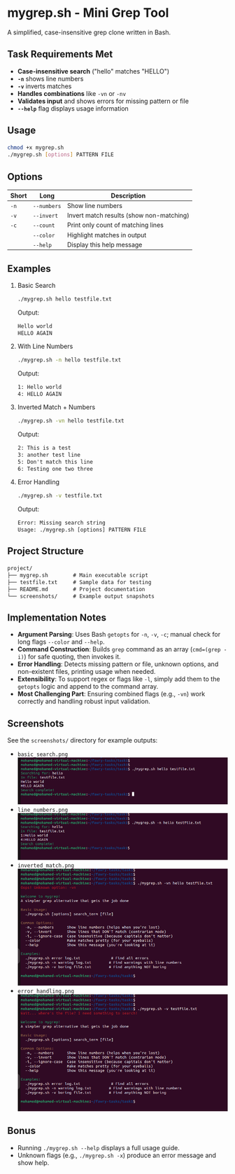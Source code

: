 # mygrep.sh - Mini Grep Tool

A simplified, case-insensitive grep clone written in Bash.

## Task Requirements Met
- **Case-insensitive search** ("hello" matches "HELLO")
- **`-n`** shows line numbers
- **`-v`** inverts matches
- **Handles combinations** like `-vn` or `-nv`
- **Validates input** and shows errors for missing pattern or file
- **`--help`** flag displays usage information

## Usage
```bash
chmod +x mygrep.sh
./mygrep.sh [options] PATTERN FILE
```

## Options
| Short | Long         | Description                              |
|-------|--------------|------------------------------------------|
| `-n`  | `--numbers`  | Show line numbers                        |
| `-v`  | `--invert`   | Invert match results (show non-matching) |
| `-c`  | `--count`    | Print only count of matching lines       |
|       | `--color`    | Highlight matches in output              |
|       | `--help`     | Display this help message                |

## Examples
1. Basic Search
   ```bash
   ./mygrep.sh hello testfile.txt
   ```
   Output:
   ```
   Hello world
   HELLO AGAIN
   ```

2. With Line Numbers
   ```bash
   ./mygrep.sh -n hello testfile.txt
   ```
   Output:
   ```
   1: Hello world
   4: HELLO AGAIN
   ```

3. Inverted Match + Numbers
   ```bash
   ./mygrep.sh -vn hello testfile.txt
   ```
   Output:
   ```
   2: This is a test
   3: another test line
   5: Don't match this line
   6: Testing one two three
   ```

4. Error Handling
   ```bash
   ./mygrep.sh -v testfile.txt
   ```
   Output:
   ```
   Error: Missing search string
   Usage: ./mygrep.sh [options] PATTERN FILE
   ```

## Project Structure
```
project/
├── mygrep.sh        # Main executable script
├── testfile.txt     # Sample data for testing
├── README.md        # Project documentation
└── screenshots/     # Example output snapshots
```

## Implementation Notes
- **Argument Parsing**: Uses Bash `getopts` for `-n`, `-v`, `-c`; manual check for long flags `--color` and `--help`.
- **Command Construction**: Builds `grep` command as an array (`cmd=(grep -i)`) for safe quoting, then invokes it.
- **Error Handling**: Detects missing pattern or file, unknown options, and non-existent files, printing usage when needed.
- **Extensibility**: To support regex or flags like `-l`, simply add them to the `getopts` logic and append to the command array.
- **Most Challenging Part**: Ensuring combined flags (e.g., `-vn`) work correctly and handling robust input validation.

## Screenshots
See the `screenshots/` directory for example outputs:
- `basic_search.png`
![Basic Search](screenshots/basic_search.png)
- `line_numbers.png`
![Line Numbers](screenshots/line_numbers.png)
- `inverted_match.png`
![Inverted Match](screenshots/inverted_match.png)
- `error_handling.png`
![Error Handling](screenshots/error_handling.png)

## Bonus
- Running `./mygrep.sh --help` displays a full usage guide.
- Unknown flags (e.g., `./mygrep.sh -x`) produce an error message and show help.


